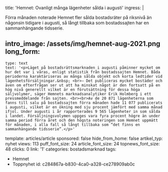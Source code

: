 title: 'Hemnet: Ovanligt många lägenheter sålda i augusti'
ingress: |
  <p>Förra månaden noterade Hemnet fler sålda bostadsräter på riksnivå än någonsin tidigare i augusti, så långt tillbaka som bostadssajten har en sammanhängande tidsserie.
  </p>
  
intro_image: /assets/img/hemnet-aug-2021.png
long_form:
  -
    type: text
    text: '<p>Läget på bostadsrättsmarknaden i augusti påminner mycket om hur det var i våras, enligt statistik från bostadssajten Hemnet. Båda perioderna karaktäriseras av många sålda objekt och korta ledtider vid lägenhetsförsäljningar.&nbsp; <br>– Det publiceras mycket bostäder och även om efterfrågan ser ut att ha minskat något är den fortsatt på en hög nivå generellt vilket är en förutsättning för dessa höga säljvolymer, säger Hemnets marknadsanalytiker Erik Holmberg i ett pressmeddelande från sajten. <br><br>Av de 20 871 lägenheterna som fanns till salu på bostadssajten förra månaden hade 11 077 publicerats i augusti, vilket är en ökning med sju procent jämfört med samma månad ifjol. Under augusti i år rapporterades 9 565 lägenheter in som sålda i landet. Försäljningsvolymen uppges vara fyra procent högre än under samma period förra året och den högsta noteringen som Hemnet uppmätt för månaden, i alla fall så långt tillbaka som “det finns en sammanhängande tidsserie”.</p>'
template: articles/article
sponsored: false
hide_from_home: false
artikel_typ: nyhet
views: 113
puff_font_size: 24
article_font_size: 24
topnews_font_size: 48
clicks: 0
link: '1'
categories: bostadsmarknad
tags:
  - Hemnet
  - Toppnyhet
id: c284867a-b830-4ca0-a328-ce278909ab0c
